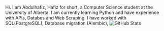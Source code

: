 Hi. I am Abdulhafiz, Hafiz for short, a Computer Science student at the University of Alberta. 
I am currently learning Python and have experience with APIs, Databes and Web Scraping.
I have worked with SQL(PostgreSQL), Database migration (Alembic), 
![GitHub Stats](https://github-readme-streak-stats.herokuapp.com/?user=haaffiiizzz&theme=dark&hide_border=true)
